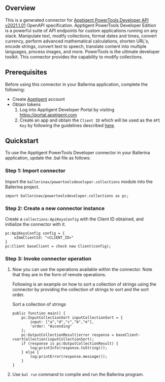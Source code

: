 ## Overview

This is a generated connector for [Apptigent PowerTools Developer API v2021.1.01](https://portal.apptigent.com/node/612) OpenAPI specification.
Apptigent PowerTools Developer Edition is a powerful suite of API endpoints for custom applications running on any stack. 
Manipulate text, modify collections, format dates and times, convert currency, perform advanced mathematical calculations, shorten URL's, encode strings, convert text to speech, translate content into multiple languages, process images, and more. 
PowerTools is the ultimate developer toolkit. 
This connector provides the capability to modify collections.

## Prerequisites

Before using this connector in your Ballerina application, complete the following:

* Create [Apptigent](https://portal.apptigent.com/user/register) account
* Obtain tokens
    1. Log into Apptigent Developer Portal by visiting https://portal.apptigent.com
    2. Create an app and obtain the `Client ID` which will be used as the `API Key` by following the guidelines described [here](https://portal.apptigent.com/start).
 
## Quickstart

To use the Apptigent PowerTools Developer connector in your Ballerina application, update the .bal file as follows:

### Step 1: Import connector
Import the `ballerinax/powertoolsdeveloper.collections` module into the Ballerina project.
```ballerina
import ballerinax/powertoolsdeveloper.collections as pc;
```

### Step 2: Create a new connector instance
Create a `collections:ApiKeysConfig` with the Client ID obtained, and initialize the connector with it. 
```ballerina
pc:ApiKeysConfig config = {
    xIbmClientId: "<CLIENT_ID>"
}
pc:Client baseClient = check new Client(config);
```

### Step 3: Invoke connector operation
1. Now you can use the operations available within the connector. Note that they are in the form of remote operations.

    Following is an example on how to sort a collection of strings using the connector by providing the collection of strings to sort and the sort order.

    Sort a collection of strings

    ```ballerina
    public function main() {
        pc:InputCollectionSort inputCollectionSort = {
            input: ["a","d","c","b","e"],
            'order: "Ascending"
        };
        pc:OutputCollectionResult|error response = baseClient->sortCollection(inputCollectionSort);
        if (response is pc:OutputCollectionResult) {
            log:printInfo(response.toString());
        } else {
            log:printError(response.message());
        }
    }
    ``` 

2. Use `bal run` command to compile and run the Ballerina program. 
